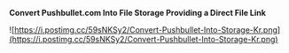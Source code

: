 **Convert Pushbullet.com Into File Storage Providing a Direct File Link**

![https://i.postimg.cc/59sNKSy2/Convert-Pushbullet-Into-Storage-Kr.png](https://i.postimg.cc/59sNKSy2/Convert-Pushbullet-Into-Storage-Kr.png)
